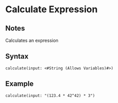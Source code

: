 # Calculate Expression
## Notes
Calculates an expression
## Syntax
```
calculate(input: <#String (Allows Variables)#>)
```
## Example
```
calculate(input: "(123.4 * 42^42) * 3")
```